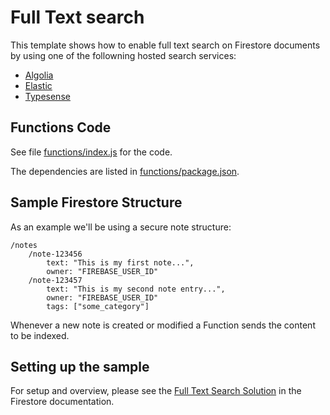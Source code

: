 # Full Text search

This template shows how to enable full text search on Firestore documents by using one of the followning hosted search services:

- [Algolia](https://algolia.com)
- [Elastic](https://elastic.co)
- [Typesense](https://typesense.org)

## Functions Code

See file [functions/index.js](functions/index.js) for the code.

The dependencies are listed in [functions/package.json](functions/package.json).

## Sample Firestore Structure

As an example we'll be using a secure note structure:

```
/notes
    /note-123456
        text: "This is my first note...",
        owner: "FIREBASE_USER_ID"
    /note-123457
        text: "This is my second note entry...",
        owner: "FIREBASE_USER_ID"
        tags: ["some_category"]
```

Whenever a new note is created or modified a Function sends the content to be indexed.

## Setting up the sample

For setup and overview, please see the [Full Text Search Solution](https://firebase.google.com/docs/firestore/solutions/search) in the
Firestore documentation.
